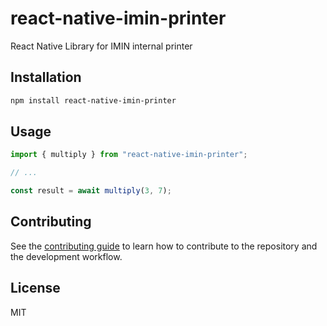 # react-native-imin-printer

React Native Library for IMIN internal printer

## Installation

```sh
npm install react-native-imin-printer
```

## Usage

```js
import { multiply } from "react-native-imin-printer";

// ...

const result = await multiply(3, 7);
```

## Contributing

See the [contributing guide](CONTRIBUTING.md) to learn how to contribute to the repository and the development workflow.

## License

MIT
